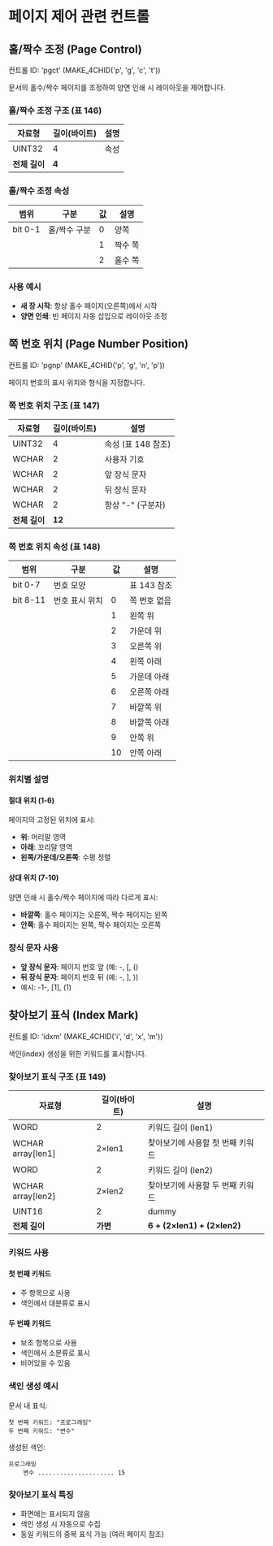 # 페이지 제어 관련 컨트롤

## 홀/짝수 조정 (Page Control)

컨트롤 ID: 'pgct' (MAKE_4CHID('p', 'g', 'c', 't'))

문서의 홀수/짝수 페이지를 조정하여 양면 인쇄 시 레이아웃을 제어합니다.

### 홀/짝수 조정 구조 (표 146)

| 자료형 | 길이(바이트) | 설명 |
|--------|------------|------|
| UINT32 | 4 | 속성 |
| **전체 길이** | **4** | |

### 홀/짝수 조정 속성

| 범위 | 구분 | 값 | 설명 |
|------|-----|----|----- |
| bit 0-1 | 홀/짝수 구분 | 0 | 양쪽 |
|         |              | 1 | 짝수 쪽 |
|         |              | 2 | 홀수 쪽 |

### 사용 예시
- **새 장 시작**: 항상 홀수 페이지(오른쪽)에서 시작
- **양면 인쇄**: 빈 페이지 자동 삽입으로 레이아웃 조정

## 쪽 번호 위치 (Page Number Position)

컨트롤 ID: 'pgnp' (MAKE_4CHID('p', 'g', 'n', 'p'))

페이지 번호의 표시 위치와 형식을 지정합니다.

### 쪽 번호 위치 구조 (표 147)

| 자료형 | 길이(바이트) | 설명 |
|--------|------------|------|
| UINT32 | 4 | 속성 (표 148 참조) |
| WCHAR | 2 | 사용자 기호 |
| WCHAR | 2 | 앞 장식 문자 |
| WCHAR | 2 | 뒤 장식 문자 |
| WCHAR | 2 | 항상 "-" (구분자) |
| **전체 길이** | **12** | |

### 쪽 번호 위치 속성 (표 148)

| 범위 | 구분 | 값 | 설명 |
|------|-----|----|----- |
| bit 0-7 | 번호 모양 | | 표 143 참조 |
| bit 8-11 | 번호 표시 위치 | 0 | 쪽 번호 없음 |
|          |                | 1 | 왼쪽 위 |
|          |                | 2 | 가운데 위 |
|          |                | 3 | 오른쪽 위 |
|          |                | 4 | 왼쪽 아래 |
|          |                | 5 | 가운데 아래 |
|          |                | 6 | 오른쪽 아래 |
|          |                | 7 | 바깥쪽 위 |
|          |                | 8 | 바깥쪽 아래 |
|          |                | 9 | 안쪽 위 |
|          |                | 10 | 안쪽 아래 |

### 위치별 설명

#### 절대 위치 (1-6)
페이지의 고정된 위치에 표시:
- **위**: 머리말 영역
- **아래**: 꼬리말 영역
- **왼쪽/가운데/오른쪽**: 수평 정렬

#### 상대 위치 (7-10)
양면 인쇄 시 홀수/짝수 페이지에 따라 다르게 표시:
- **바깥쪽**: 홀수 페이지는 오른쪽, 짝수 페이지는 왼쪽
- **안쪽**: 홀수 페이지는 왼쪽, 짝수 페이지는 오른쪽

### 장식 문자 사용
- **앞 장식 문자**: 페이지 번호 앞 (예: -, [, ()
- **뒤 장식 문자**: 페이지 번호 뒤 (예: -, ], ))
- 예시: -1-, [1], (1)

## 찾아보기 표식 (Index Mark)

컨트롤 ID: 'idxm' (MAKE_4CHID('i', 'd', 'x', 'm'))

색인(index) 생성을 위한 키워드를 표시합니다.

### 찾아보기 표식 구조 (표 149)

| 자료형 | 길이(바이트) | 설명 |
|--------|------------|------|
| WORD | 2 | 키워드 길이 (len1) |
| WCHAR array[len1] | 2×len1 | 찾아보기에 사용할 첫 번째 키워드 |
| WORD | 2 | 키워드 길이 (len2) |
| WCHAR array[len2] | 2×len2 | 찾아보기에 사용할 두 번째 키워드 |
| UINT16 | 2 | dummy |
| **전체 길이** | **가변** | **6 + (2×len1) + (2×len2)** |

### 키워드 사용

#### 첫 번째 키워드
- 주 항목으로 사용
- 색인에서 대분류로 표시

#### 두 번째 키워드
- 보조 항목으로 사용
- 색인에서 소분류로 표시
- 비어있을 수 있음

### 색인 생성 예시

문서 내 표식:
```
첫 번째 키워드: "프로그래밍"
두 번째 키워드: "변수"
```

생성된 색인:
```
프로그래밍
    변수 ..................... 15
```

### 찾아보기 표식 특징
- 화면에는 표시되지 않음
- 색인 생성 시 자동으로 수집
- 동일 키워드의 중복 표식 가능 (여러 페이지 참조)